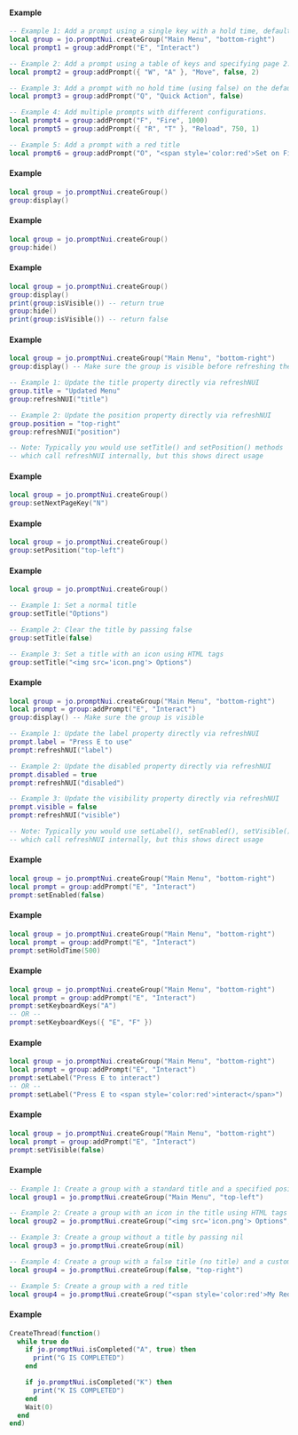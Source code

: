 <!-- #region client|GroupClass:addPrompt -->
#### Example
```lua
-- Example 1: Add a prompt using a single key with a hold time, defaults to page 1.
local group = jo.promptNui.createGroup("Main Menu", "bottom-right")
local prompt1 = group:addPrompt("E", "Interact")

-- Example 2: Add a prompt using a table of keys and specifying page 2.
local prompt2 = group:addPrompt({ "W", "A" }, "Move", false, 2)

-- Example 3: Add a prompt with no hold time (using false) on the default page.
local prompt3 = group:addPrompt("Q", "Quick Action", false)

-- Example 4: Add multiple prompts with different configurations.
local prompt4 = group:addPrompt("F", "Fire", 1000)
local prompt5 = group:addPrompt({ "R", "T" }, "Reload", 750, 1)

-- Example 5: Add a prompt with a red title
local prompt6 = group:addPrompt("O", "<span style='color:red'>Set on Fire</span>")

```
<!-- #endregion client|GroupClass:addPrompt -->


<!-- #region client|GroupClass:display -->
#### Example
```lua
local group = jo.promptNui.createGroup()
group:display()

```
<!-- #endregion client|GroupClass:display -->


<!-- #region client|GroupClass:hide -->
#### Example
```lua
local group = jo.promptNui.createGroup()
group:hide()

```
<!-- #endregion client|GroupClass:hide -->


<!-- #region client|GroupClass:isVisible -->
#### Example
```lua
local group = jo.promptNui.createGroup()
group:display()
print(group:isVisible()) -- return true
group:hide()
print(group:isVisible()) -- return false

```
<!-- #endregion client|GroupClass:isVisible -->


<!-- #region client|GroupClass:refreshNUI -->
#### Example
```lua
local group = jo.promptNui.createGroup("Main Menu", "bottom-right")
group:display() -- Make sure the group is visible before refreshing the NUI

-- Example 1: Update the title property directly via refreshNUI
group.title = "Updated Menu"
group:refreshNUI("title")

-- Example 2: Update the position property directly via refreshNUI
group.position = "top-right"
group:refreshNUI("position")

-- Note: Typically you would use setTitle() and setPosition() methods
-- which call refreshNUI internally, but this shows direct usage

```
<!-- #endregion client|GroupClass:refreshNUI -->


<!-- #region client|GroupClass:setNextPageKey -->
#### Example
```lua
local group = jo.promptNui.createGroup()
group:setNextPageKey("N")

```
<!-- #endregion client|GroupClass:setNextPageKey -->


<!-- #region client|GroupClass:setPosition -->
#### Example
```lua
local group = jo.promptNui.createGroup()
group:setPosition("top-left")

```
<!-- #endregion client|GroupClass:setPosition -->


<!-- #region client|GroupClass:setTitle -->
#### Example
```lua
local group = jo.promptNui.createGroup()

-- Example 1: Set a normal title
group:setTitle("Options")

-- Example 2: Clear the title by passing false
group:setTitle(false)

-- Example 3: Set a title with an icon using HTML tags
group:setTitle("<img src='icon.png'> Options")

```
<!-- #endregion client|GroupClass:setTitle -->


<!-- #region client|PromptClass:refreshNUI -->
#### Example
```lua
local group = jo.promptNui.createGroup("Main Menu", "bottom-right")
local prompt = group:addPrompt("E", "Interact")
group:display() -- Make sure the group is visible

-- Example 1: Update the label property directly via refreshNUI
prompt.label = "Press E to use"
prompt:refreshNUI("label")

-- Example 2: Update the disabled property directly via refreshNUI
prompt.disabled = true
prompt:refreshNUI("disabled")

-- Example 3: Update the visibility property directly via refreshNUI
prompt.visible = false
prompt:refreshNUI("visible")

-- Note: Typically you would use setLabel(), setEnabled(), setVisible() methods
-- which call refreshNUI internally, but this shows direct usage

```
<!-- #endregion client|PromptClass:refreshNUI -->


<!-- #region client|PromptClass:setEnabled -->
#### Example
```lua
local group = jo.promptNui.createGroup("Main Menu", "bottom-right")
local prompt = group:addPrompt("E", "Interact")
prompt:setEnabled(false)

```
<!-- #endregion client|PromptClass:setEnabled -->


<!-- #region client|PromptClass:setHoldTime -->
#### Example
```lua
local group = jo.promptNui.createGroup("Main Menu", "bottom-right")
local prompt = group:addPrompt("E", "Interact")
prompt:setHoldTime(500)

```
<!-- #endregion client|PromptClass:setHoldTime -->


<!-- #region client|PromptClass:setKeyboardKeys -->
#### Example
```lua
local group = jo.promptNui.createGroup("Main Menu", "bottom-right")
local prompt = group:addPrompt("E", "Interact")
prompt:setKeyboardKeys("A")
-- OR --
prompt:setKeyboardKeys({ "E", "F" })

```
<!-- #endregion client|PromptClass:setKeyboardKeys -->


<!-- #region client|PromptClass:setLabel -->
#### Example
```lua
local group = jo.promptNui.createGroup("Main Menu", "bottom-right")
local prompt = group:addPrompt("E", "Interact")
prompt:setLabel("Press E to interact")
-- OR --
prompt:setLabel("Press E to <span style='color:red'>interact</span>")

```
<!-- #endregion client|PromptClass:setLabel -->


<!-- #region client|PromptClass:setVisible -->
#### Example
```lua
local group = jo.promptNui.createGroup("Main Menu", "bottom-right")
local prompt = group:addPrompt("E", "Interact")
prompt:setVisible(false)

```
<!-- #endregion client|PromptClass:setVisible -->


<!-- #region client|jo.promptNui.createGroup -->
#### Example
```lua
-- Example 1: Create a group with a standard title and a specified position
local group1 = jo.promptNui.createGroup("Main Menu", "top-left")

-- Example 2: Create a group with an icon in the title using HTML tags
local group2 = jo.promptNui.createGroup("<img src='icon.png'> Options", "center-right")

-- Example 3: Create a group without a title by passing nil
local group3 = jo.promptNui.createGroup(nil)

-- Example 4: Create a group with a false title (no title) and a custom position
local group4 = jo.promptNui.createGroup(false, "top-right")

-- Example 5: Create a group with a red title
local group4 = jo.promptNui.createGroup("<span style='color:red'>My Red Menu</span>")

```
<!-- #endregion client|jo.promptNui.createGroup -->


<!-- #region client|jo.promptNui.isCompleted -->
#### Example
```lua
CreateThread(function()
  while true do
    if jo.promptNui.isCompleted("A", true) then
      print("G IS COMPLETED")
    end

    if jo.promptNui.isCompleted("K") then
      print("K IS COMPLETED")
    end
    Wait(0)
  end
end)

```
<!-- #endregion client|jo.promptNui.isCompleted -->

